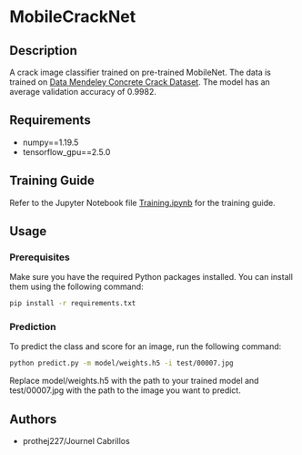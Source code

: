 # MobileCrackNet
## Description

A crack image classifier trained on pre-trained MobileNet. The data is trained on [Data Mendeley Concrete Crack Dataset](https://data.mendeley.com/datasets/5y9wdsg2zt/1). The model has an average validation accuracy of 0.9982.

## Requirements

- numpy==1.19.5
- tensorflow_gpu==2.5.0

## Training Guide

Refer to the Jupyter Notebook file [Training.ipynb](Training.ipynb) for the training guide.

## Usage

### Prerequisites

Make sure you have the required Python packages installed. You can install them using the following command:

```bash
pip install -r requirements.txt
```
### Prediction
To predict the class and score for an image, run the following command:

```bash
python predict.py -m model/weights.h5 -i test/00007.jpg
```
Replace model/weights.h5 with the path to your trained model and test/00007.jpg with the path to the image you want to predict.


## Authors
- prothej227/Journel Cabrillos
